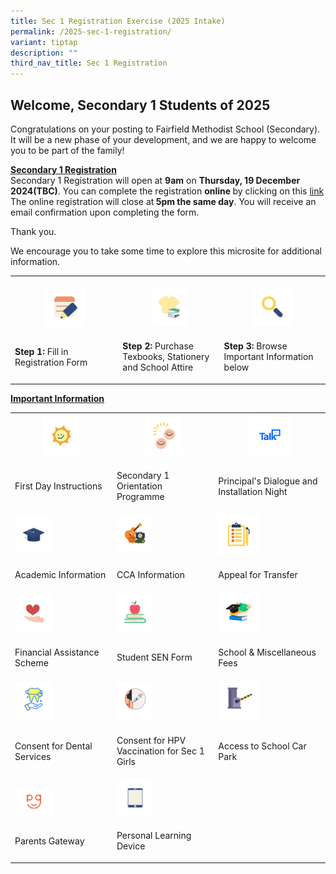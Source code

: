 ```yaml
---
title: Sec 1 Registration Exercise (2025 Intake)
permalink: /2025-sec-1-registration/
variant: tiptap
description: ""
third_nav_title: Sec 1 Registration
---
```

<h2><strong>Welcome, Secondary 1 Students of 2025</strong></h2>
<p>Congratulations on your posting to Fairfield Methodist School (Secondary).
It will be a new phase of your development, and we are happy to welcome
you to be part of the family!&nbsp;</p>
<p><strong><u>Secondary 1 Registration</u></strong>
<br>Secondary 1 Registration will open at <strong>9am</strong> on <strong>Thursday, 19 December 2024(TBC)</strong>.
You can complete the registration <strong>online </strong>by clicking on
this <a href="https://go.gov.sg/2025sec1" rel="noopener nofollow" target="_blank">link</a> The
online registration will close at<strong> 5pm the same day</strong>. You
will receive an email confirmation upon completing the form.&nbsp;</p>
<p>Thank you.</p>
<p>We encourage you to take some time to explore this microsite for additional
information.</p>
<table style="minWidth: 75px">
<colgroup>
<col>
<col>
<col>
</colgroup>
<tbody>
<tr>
<th rowspan="1" colspan="1">
<p></p><a class="isomer-image-wrapper" href="https://go.gov.sg/2025sec1"><img style="width: 40%;" height="auto" width="100%" alt="" src="/images/Parents/2024/Step_1_Registration.png"></a>
</th>
<th rowspan="1" colspan="1">
<p></p><a class="isomer-image-wrapper" href="/sale-of-textbook"><img style="width: 40%;" height="auto" width="100%" alt="" src="/images/Parents/2024/Step_2_Uniform___Books.png"></a>
</th>
<th rowspan="1" colspan="1">
<p></p>
<div class="isomer-image-wrapper">
<img style="width: 40%;" height="auto" width="100%" alt="" src="/images/Parents/2024/Step_3_Important_Information.png">
</div>
</th>
</tr>
<tr>
<td rowspan="1" colspan="1">
<p><strong>Step 1: </strong>Fill in Registration Form</p>
</td>
<td rowspan="1" colspan="1">
<p><strong>Step 2: </strong>Purchase Texbooks, Stationery and School Attire</p>
</td>
<td rowspan="1" colspan="1">
<p><strong>Step 3: </strong>Browse Important Information below</p>
</td>
</tr>
</tbody>
</table>
<p><strong><u>Important Information</u></strong>
</p>
<table style="minWidth: 75px">
<colgroup>
<col>
<col>
<col>
</colgroup>
<tbody>
<tr>
<th rowspan="1" colspan="1"><a class="isomer-image-wrapper" href="/start-of-school-2025"><img style="width: 40%;" height="auto" width="100%" alt="" src="/images/Parents/2024/First_Day_of_School.png"></a>
</th>
<th rowspan="1" colspan="1"><a class="isomer-image-wrapper" href="/secondary-1-orientation-programme"><img style="width: 40%;" height="auto" width="100%" alt="" src="/images/Parents/2024/Orientation_Information.png"></a>
</th>
<th rowspan="1" colspan="1"><a class="isomer-image-wrapper" href="/principal-s-dialogue-and-installation-night-programme"><img style="width: 40%;" height="auto" width="100%" alt="" src="/images/Parents/2024/P_talk.png"></a>
</th>
</tr>
<tr>
<td rowspan="1" colspan="1">
<p>First Day Instructions</p>
</td>
<td rowspan="1" colspan="1">
<p>Secondary 1 Orientation Programme</p>
</td>
<td rowspan="1" colspan="1">
<p>Principal's Dialogue and Installation Night</p>
</td>
</tr>
<tr>
<td rowspan="1" colspan="1"><a class="isomer-image-wrapper" href="/academic-information"><img style="width: 40%;" height="auto" width="100%" alt="" src="/images/Parents/2024/Academic_Information.png"></a>
</td>
<td rowspan="1" colspan="1"><a class="isomer-image-wrapper" href="/secondary-1-cca-registration"><img style="width: 40%;" height="auto" width="100%" alt="" src="/images/Parents/2024/CCA_Information.png"></a>
</td>
<td rowspan="1" colspan="1"><a class="isomer-image-wrapper" href="/appeal-for-transfer"><img style="width: 40%;" height="auto" width="100%" alt="" src="/images/Parents/2024/Appeal_Information.png"></a>
</td>
</tr>
<tr>
<td rowspan="1" colspan="1">
<p>Academic Information</p>
</td>
<td rowspan="1" colspan="1">
<p>CCA Information</p>
</td>
<td rowspan="1" colspan="1">
<p>Appeal for Transfer</p>
</td>
</tr>
<tr>
<td rowspan="1" colspan="1"><a class="isomer-image-wrapper" href="/financial-assistance-scheme-2025"><img style="width: 40%;" height="auto" width="100%" alt="" src="/images/Parents/2024/Financial_Assistance.png"></a>
</td>
<td rowspan="1" colspan="1"><a class="isomer-image-wrapper" href="/sen-form"><img style="width: 40%;" height="auto" width="100%" alt="" src="/images/Parents/2024/SEN.png"></a>
</td>
<td rowspan="1" colspan="1"><a class="isomer-image-wrapper" href="/school-miscellaneous-fees-2025"><img style="width: 40%;" height="auto" width="100%" alt="" src="/images/Parents/2024/school_fees.png"></a>
</td>
</tr>
<tr>
<td rowspan="1" colspan="1">
<p>Financial Assistance Scheme</p>
</td>
<td rowspan="1" colspan="1">
<p>Student SEN Form</p>
</td>
<td rowspan="1" colspan="1">
<p>School &amp; Miscellaneous Fees</p>
</td>
</tr>
<tr>
<td rowspan="1" colspan="1"><a class="isomer-image-wrapper" href="/consent-for-dental-services"><img style="width: 40%;" height="auto" width="100%" alt="" src="/images/Parents/2024/CS_for_Dental_Services.png"></a>
</td>
<td rowspan="1" colspan="1"><a class="isomer-image-wrapper" href="/consent-for-hpv-vaccination-for-sec-1-girls"><img style="width: 40%;" height="auto" width="100%" alt="" src="/images/Parents/2024/CS_for_vaccination.png"></a>
</td>
<td rowspan="1" colspan="1"><a class="isomer-image-wrapper" href="/access-to-school-car-park"><img style="width: 40%;" height="auto" width="100%" alt="" src="/images/Parents/2024/Access_to_car_park.png"></a>
</td>
</tr>
<tr>
<td rowspan="1" colspan="1">
<p>Consent for Dental Services</p>
</td>
<td rowspan="1" colspan="1">
<p>Consent for HPV Vaccination for Sec 1 Girls</p>
</td>
<td rowspan="1" colspan="1">
<p>Access to School Car Park</p>
</td>
</tr>
<tr>
<td rowspan="1" colspan="1">
<p></p><a class="isomer-image-wrapper" href="/parents-gateway"><img style="width: 40%;" height="auto" width="100%" alt="" src="/images/Parents/2024/Parents_Gateway.png"></a>
</td>
<td rowspan="1" colspan="1"><a class="isomer-image-wrapper" href="/personal-learning-device"><img style="width: 40%;" height="auto" width="100%" alt="" src="/images/Parents/2024/Personal_Learning_Device.png"></a>
</td>
<td rowspan="1" colspan="1">
<p></p>
</td>
</tr>
<tr>
<td rowspan="1" colspan="1">
<p>Parents Gateway</p>
</td>
<td rowspan="1" colspan="1">
<p>Personal Learning Device</p>
</td>
<td rowspan="1" colspan="1">
<p></p>
</td>
</tr>
</tbody>
</table>
<p></p>
<p></p>
<p></p>